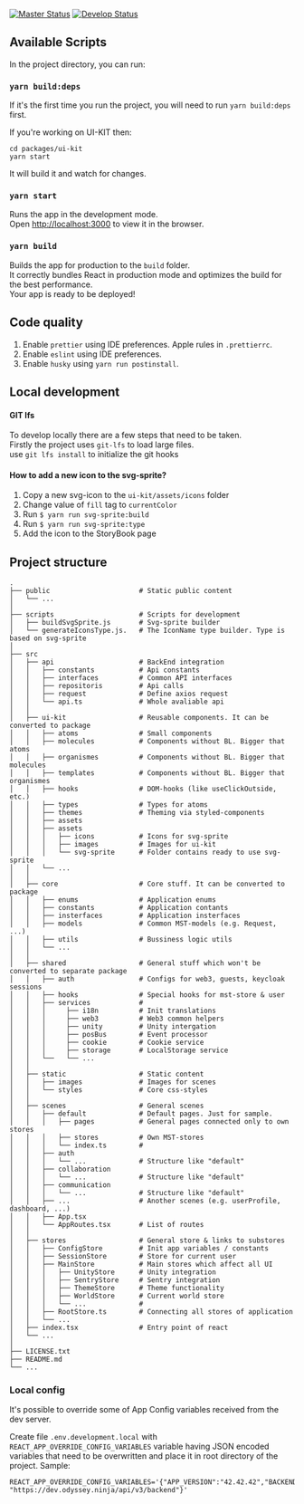[![Master Status](https://github.com/OdysseyMomentumExperience/ui-client/workflows/Deploy/badge.svg?branch=master)](https://github.com/OdysseyMomentumExperience/PositionEngine/actions)
[![Develop Status](https://github.com/OdysseyMomentumExperience/ui-client/workflows/Deploy/badge.svg?branch=develop)](https://github.com/OdysseyMomentumExperience/PositionEngine/actions)

## Available Scripts

In the project directory, you can run:

### `yarn build:deps`

If it's the first time you run the project, you will need to run `yarn build:deps` first.

If you're working on UI-KIT then:

```
cd packages/ui-kit
yarn start
```

It will build it and watch for changes.

### `yarn start`

Runs the app in the development mode.<br />
Open [http://localhost:3000](http://localhost:3000) to view it in the browser.

### `yarn build`

Builds the app for production to the `build` folder.<br />
It correctly bundles React in production mode and optimizes the build for the best performance.<br />
Your app is ready to be deployed!

## Code quality

1. Enable `prettier` using IDE preferences. Apple rules in `.prettierrc`.
2. Enable `eslint` using IDE preferences.
3. Enable `husky` using `yarn run postinstall`.

## Local development

#### GIT lfs

To develop locally there are a few steps that need to be taken.<br />
Firstly the project uses `git-lfs` to load large files.<br />
use `git lfs install` to initialize the git hooks

#### How to add a new icon to the svg-sprite?

1. Copy a new svg-icon to the `ui-kit/assets/icons` folder<br />
2. Change value of `fill` tag to `currentColor`<br />
3. Run `$ yarn run svg-sprite:build`<br />
4. Run `$ yarn run svg-sprite:type`<br />
5. Add the icon to the StoryBook page

## Project structure

    .
    ├── public                      # Static public content
    │   └── ...
    │
    ├── scripts                     # Scripts for development
    │   ├── buildSvgSprite.js       # Svg-sprite builder
    │   └── generateIconsType.js.   # The IconName type builder. Type is based on svg-sprite
    │
    ├── src
    │   ├── api                     # BackEnd integration
    │   │   ├── constants           # Api constants
    │   │   ├── interfaces          # Common API interfaces
    │   │   ├── repositoris         # Api calls
    │   │   ├── request             # Define axios request
    │   │   └── api.ts              # Whole avaliable api
    │   │
    │   ├── ui-kit                  # Reusable components. It can be converted to package
    │   │   ├── atoms               # Small components
    │   │   ├── molecules           # Components without BL. Bigger that atoms
    │   │   ├── organismes          # Components without BL. Bigger that molecules
    │   │   ├── templates           # Components without BL. Bigger that organismes
    │   │   ├── hooks               # DOM-hooks (like useClickOutside, etc.)
    │   │   ├── types               # Types for atoms
    │   │   ├── themes              # Theming via styled-components
    │   │   ├── assets
    │   │   ├── assets
    │   │   │   ├── icons           # Icons for svg-sprite
    │   │   │   ├── images          # Images for ui-kit
    │   │   │   └── svg-sprite      # Folder contains ready to use svg-sprite
    │   │   └── ...
    │   │
    │   ├── core                    # Core stuff. It can be converted to package
    │   │   ├── enums               # Application enums
    │   │   ├── constants           # Application contants
    │   │   ├── insterfaces         # Application insterfaces
    │   │   ├── models              # Common MST-models (e.g. Request, ...)
    │   │   ├── utils               # Bussiness logic utils
    │   │   └── ...
    │   │
    │   ├── shared                  # General stuff which won't be converted to separate package
    │   │   ├── auth                # Configs for web3, guests, keycloak sessions
    │   │   ├── hooks               # Special hooks for mst-store & user
    │   │   ├── services            #
    │   │   │     ├── i18n          # Init translations
    │   │   │     ├── web3          # Web3 common helpers
    │   │   │     ├── unity         # Unity intergation
    │   │   │     ├── posBus        # Event processor
    │   │   │     ├── cookie        # Cookie service
    │   │   │     ├── storage       # LocalStorage service
    │   │   └──   └── ...
    │   │
    │   ├── static                  # Static content
    │   │   ├── images              # Images for scenes
    │   │   └── styles              # Core css-styles
    │   │
    │   ├── scenes                  # General scenes
    │   │   ├── default             # Default pages. Just for sample.
    │   │   │   ├── pages           # General pages connected only to own stores
    │   │   │   ├── stores          # Own MST-stores
    │   │   │   └── index.ts        #
    │   │   ├── auth
    │   │   │   └── ...             # Structure like "default"
    │   │   ├── collaboration
    │   │   │   └── ...             # Structure like "default"
    │   │   ├── communication
    │   │   │   └── ...             # Structure like "default"
    │   │   ├── ...                 # Another scenes (e.g. userProfile, dashboard, ...)
    │   │   ├── App.tsx
    │   │   └── AppRoutes.tsx       # List of routes
    │   │
    │   ├── stores                  # General store & links to substores
    │   │   ├── ConfigStore         # Init app variables / constants
    │   │   ├── SessionStore        # Store for current user
    │   │   ├── MainStore           # Main stores which affect all UI
    │   │   │   ├── UnityStore      # Unity integration
    │   │   │   ├── SentryStore     # Sentry integration
    │   │   │   ├── ThemeStore      # Theme functionality
    │   │   │   ├── WorldStore      # Current world store
    │   │   │   └── ...             #
    │   │   ├── RootStore.ts        # Connecting all stores of application
    │   │   └── ...
    │   ├── index.tsx               # Entry point of react
    │   └── ...
    │
    ├── LICENSE.txt
    ├── README.md
    └── ...

### Local config

It's possible to override some of App Config variables received from the dev server.

Create file `.env.development.local` with `REACT_APP_OVERRIDE_CONFIG_VARIABLES` variable having JSON encoded variables that need to be overwritten and place it in root directory of the project. Sample:

```
REACT_APP_OVERRIDE_CONFIG_VARIABLES='{"APP_VERSION":"42.42.42","BACKEND_ENDPOINT_URL": "https://dev.odyssey.ninja/api/v3/backend"}'
```
